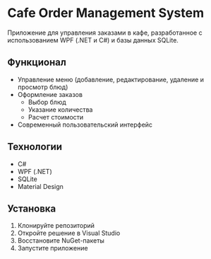 # Cafe Order Management System

Приложение для управления заказами в кафе, разработанное с использованием WPF (.NET и C#) и базы данных SQLite.

## Функционал

- Управление меню (добавление, редактирование, удаление и просмотр блюд)
- Оформление заказов
  - Выбор блюд
  - Указание количества
  - Расчет стоимости
- Современный пользовательский интерфейс

## Технологии

- C# 
- WPF (.NET)
- SQLite
- Material Design

## Установка

1. Клонируйте репозиторий
2. Откройте решение в Visual Studio
3. Восстановите NuGet-пакеты
4. Запустите приложение
